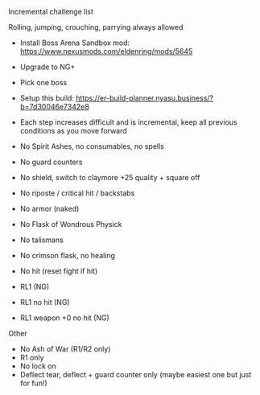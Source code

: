Incremental challenge list

Rolling, jumping, crouching, parrying always allowed

- Install Boss Arena Sandbox mod: https://www.nexusmods.com/eldenring/mods/5645
- Upgrade to NG+
- Pick one boss
- Setup this build: https://er-build-planner.nyasu.business/?b=7d30046e7342e8
- Each step increases difficult and is incremental, keep all previous conditions as you move forward

- No Spirit Ashes, no consumables, no spells
- No guard counters
- No shield, switch to claymore +25 quality + square off
- No riposte / critical hit / backstabs
- No armor (naked)
- No Flask of Wondrous Physick
- No talismans
- No crimson flask, no healing
- No hit (reset fight if hit)
- RL1 (NG)
- RL1 no hit (NG)
- RL1 weapon +0 no hit (NG)

Other
- No Ash of War (R1/R2 only)
- R1 only
- No lock on
- Deflect tear, deflect + guard counter only (maybe easiest one but just for fun!)
